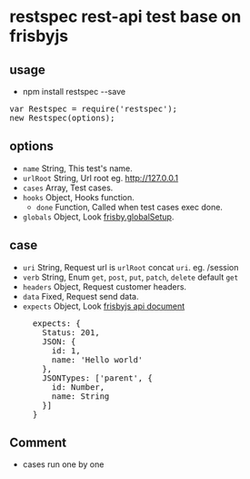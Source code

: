 # restspec rest-api test base on frisbyjs

## usage

* npm install restspec --save

<pre>
var Restspec = require('restspec');
new Restspec(options);
</pre>

## options

* `name` String, This test's name.
* `urlRoot` String, Url root eg. http://127.0.0.1
* `cases` Array, Test cases.
* `hooks` Object, Hooks function.
  * `done` Function, Called when test cases exec done.
* `globals` Object, Look [frisby.globalSetup](https://github.com/vlucas/frisby).

## case
* `uri` String, Request url is `urlRoot` concat `uri`. eg. /session
* `verb` String, Enum `get`, `post`, `put`, `patch`, `delete` default `get`
* `headers` Object, Request customer headers.
* `data` Fixed, Request send data.
* `expects` Object, Look [frisbyjs api document](http://frisbyjs.com/docs/api/)
  <pre>
    expects: {
      Status: 201,
      JSON: {
        id: 1,
        name: 'Hello world'
      },
      JSONTypes: ['parent', {
        id: Number,
        name: String
      }]
    }
  </pre>

## Comment
* cases run one by one
